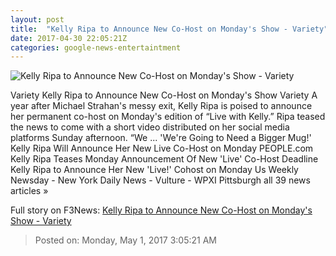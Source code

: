 ```yaml
---
layout: post
title:  "Kelly Ripa to Announce New Co-Host on Monday's Show - Variety"
date: 2017-04-30 22:05:21Z
categories: google-news-entertaintment
---
```


![Kelly Ripa to Announce New Co-Host on Monday's Show - Variety](https://pmcvariety.files.wordpress.com/2015/10/kelly-ripa-walk-of-fame.jpg?w=1000&h=562&crop=1)

Variety Kelly Ripa to Announce New Co-Host on Monday's Show Variety A year after Michael Strahan's messy exit, Kelly Ripa is poised to announce her permanent co-host on Monday's edition of “Live with Kelly.” Ripa teased the news to come with a short video distributed on her social media platforms Sunday afternoon. “We ... 'We're Going to Need a Bigger Mug!' Kelly Ripa Will Announce Her New Live Co-Host on Monday PEOPLE.com Kelly Ripa Teases Monday Announcement Of New 'Live' Co-Host Deadline Kelly Ripa to Announce Her New 'Live!' Cohost on Monday Us Weekly Newsday - New York Daily News - Vulture - WPXI Pittsburgh all 39 news articles »


Full story on F3News: [Kelly Ripa to Announce New Co-Host on Monday's Show - Variety](http://www.f3nws.com/n/NTvDNE)

> Posted on: Monday, May 1, 2017 3:05:21 AM

